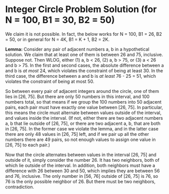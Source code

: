 # Integer Circle Problem Solution (for N = 100, B1 = 30, B2 = 50)

We claim it is not possible. In fact, the below works for N = 100, B1 = 26, B2 = 50, or in general for N = 4K, B1 = K + 1, B2 = 2K.

**Lemma:** Consider any pair of adjacent numbers a, b in a hypothetical solution. We claim that at least one of them is between 26 and 75, inclusive. Suppose not. Then WLOG, either (1) a, b < 26, (2) a, b > 75, or (3) a < 26 and b > 75. In the first and second cases, the absolute difference between a and b is *at most* 24, which violates the constraint of being at least 30. In the third case, the difference between a and b is *at least* 76 - 25 = 51, which violates the constraint of being at most 50.

So between every pair of adjacent integers around the circle, one of them lies in [26, 75]. But there are only 50 numbers in this interval, and 100 numbers total, so that means if we group the 100 numbers into 50 adjacent pairs, each pair must have exactly one value between [26, 75]. In particular, this means the circle must alternate between values outside of the interval, and values inside the interval. (If not, either there are two adjacent numbers a, b that lie outside of [26, 75], or there are two adjacent a, b, that are both in [26, 75]. In the former case we violate the lemma, and in the latter case there are only 48 values in [26, 75] left, and if we pair up all the other numbers there are 49 pairs, so not enough values to assign one value in [26, 75] to each pair.)

Now that the circle alternates between values in the interval [26, 75] and outside of it, simply consider the number 26. It has two neighbors, both of which lie outside of the interval. In addition, both neighbors must have a difference with 26 between 30 and 50, which implies they are between 56 and 76, inclusive. The only number in [56, 76] outside of [26, 75] is 76, so 76 is the only possible neighbor of 26. But there must be two neighbors, contradiction.
